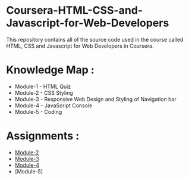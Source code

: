 # Coursera-HTML-CSS-and-Javascript-for-Web-Developers

This repository contains all of the source code used in the course called HTML, CSS and Javascript for Web Developers in Coursera.

# Knowledge Map :

* Module-1 - HTML Quiz 
* Module-2 - CSS Styling
* Module-3 - Responsive Web Design and Styling of Navigation bar
* Module-4 - JavaScript Console
* Module-5 - Coding


# Assignments :

* [Module-2](https://subhasree2.github.io/Coursera-Assignments/mod2_solution/)
* [Module-3](https://subhasree2.github.io/Coursera-Assignments/mod3_solution/)
* [Module-4](https://subhasree2.github.io/Coursera-Assignments/mod4_solution/)
* [Module-5]
